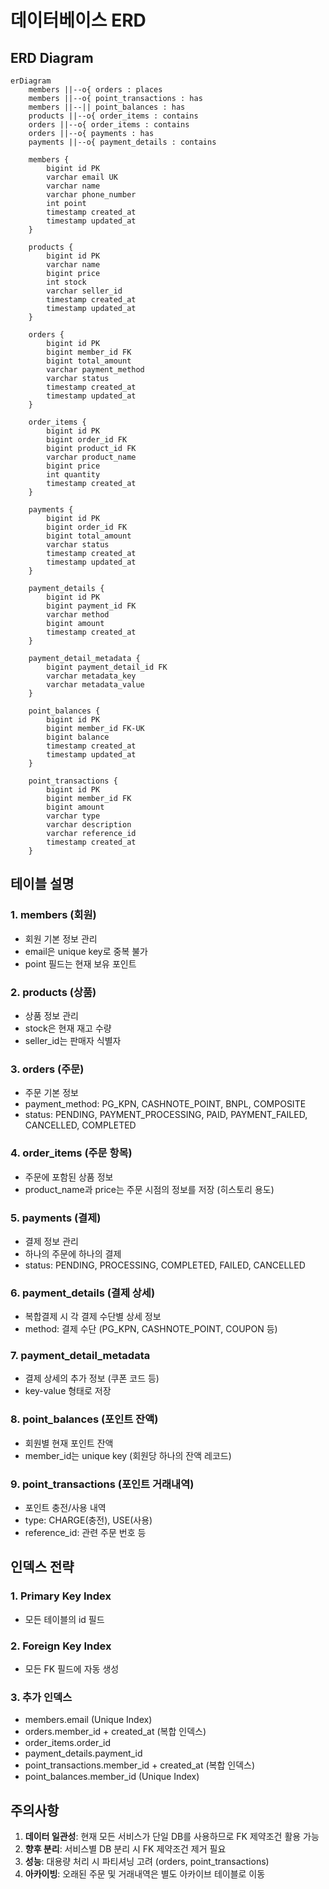 # 데이터베이스 ERD

## ERD Diagram

```mermaid
erDiagram
    members ||--o{ orders : places
    members ||--o{ point_transactions : has
    members ||--|| point_balances : has
    products ||--o{ order_items : contains
    orders ||--o{ order_items : contains
    orders ||--o{ payments : has
    payments ||--o{ payment_details : contains
    
    members {
        bigint id PK
        varchar email UK
        varchar name
        varchar phone_number
        int point
        timestamp created_at
        timestamp updated_at
    }
    
    products {
        bigint id PK
        varchar name
        bigint price
        int stock
        varchar seller_id
        timestamp created_at
        timestamp updated_at
    }
    
    orders {
        bigint id PK
        bigint member_id FK
        bigint total_amount
        varchar payment_method
        varchar status
        timestamp created_at
        timestamp updated_at
    }
    
    order_items {
        bigint id PK
        bigint order_id FK
        bigint product_id FK
        varchar product_name
        bigint price
        int quantity
        timestamp created_at
    }
    
    payments {
        bigint id PK
        bigint order_id FK
        bigint total_amount
        varchar status
        timestamp created_at
        timestamp updated_at
    }
    
    payment_details {
        bigint id PK
        bigint payment_id FK
        varchar method
        bigint amount
        timestamp created_at
    }
    
    payment_detail_metadata {
        bigint payment_detail_id FK
        varchar metadata_key
        varchar metadata_value
    }
    
    point_balances {
        bigint id PK
        bigint member_id FK-UK
        bigint balance
        timestamp created_at
        timestamp updated_at
    }
    
    point_transactions {
        bigint id PK
        bigint member_id FK
        bigint amount
        varchar type
        varchar description
        varchar reference_id
        timestamp created_at
    }
```

## 테이블 설명

### 1. members (회원)
- 회원 기본 정보 관리
- email은 unique key로 중복 불가
- point 필드는 현재 보유 포인트

### 2. products (상품)
- 상품 정보 관리
- stock은 현재 재고 수량
- seller_id는 판매자 식별자

### 3. orders (주문)
- 주문 기본 정보
- payment_method: PG_KPN, CASHNOTE_POINT, BNPL, COMPOSITE
- status: PENDING, PAYMENT_PROCESSING, PAID, PAYMENT_FAILED, CANCELLED, COMPLETED

### 4. order_items (주문 항목)
- 주문에 포함된 상품 정보
- product_name과 price는 주문 시점의 정보를 저장 (히스토리 용도)

### 5. payments (결제)
- 결제 정보 관리
- 하나의 주문에 하나의 결제
- status: PENDING, PROCESSING, COMPLETED, FAILED, CANCELLED

### 6. payment_details (결제 상세)
- 복합결제 시 각 결제 수단별 상세 정보
- method: 결제 수단 (PG_KPN, CASHNOTE_POINT, COUPON 등)

### 7. payment_detail_metadata
- 결제 상세의 추가 정보 (쿠폰 코드 등)
- key-value 형태로 저장

### 8. point_balances (포인트 잔액)
- 회원별 현재 포인트 잔액
- member_id는 unique key (회원당 하나의 잔액 레코드)

### 9. point_transactions (포인트 거래내역)
- 포인트 충전/사용 내역
- type: CHARGE(충전), USE(사용)
- reference_id: 관련 주문 번호 등

## 인덱스 전략

### 1. Primary Key Index
- 모든 테이블의 id 필드

### 2. Foreign Key Index
- 모든 FK 필드에 자동 생성

### 3. 추가 인덱스
- members.email (Unique Index)
- orders.member_id + created_at (복합 인덱스)
- order_items.order_id
- payment_details.payment_id
- point_transactions.member_id + created_at (복합 인덱스)
- point_balances.member_id (Unique Index)

## 주의사항

1. **데이터 일관성**: 현재 모든 서비스가 단일 DB를 사용하므로 FK 제약조건 활용 가능
2. **향후 분리**: 서비스별 DB 분리 시 FK 제약조건 제거 필요
3. **성능**: 대용량 처리 시 파티셔닝 고려 (orders, point_transactions)
4. **아카이빙**: 오래된 주문 및 거래내역은 별도 아카이브 테이블로 이동
